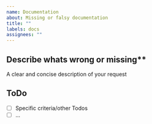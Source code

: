 ```yaml
---
name: Documentation
about: Missing or falsy documentation
title: ""
labels: docs
assignees: ""
---
```


## Describe whats wrong or missing\*\*

A clear and concise description of your request

## ToDo

- [ ] Specific criteria/other Todos
- [ ] ...
